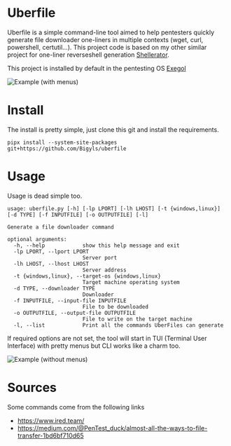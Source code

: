 # Uberfile
Uberfile is a simple command-line tool aimed to help pentesters quickly generate file downloader one-liners in multiple contexts (wget, curl, powershell, certutil...).
This project code is based on my other similar project for one-liner reverseshell generation [Shellerator](https://github.com/ShutdownRepo/shellerator).

This project is installed by default in the pentesting OS [Exegol](https://github.com/ShutdownRepo/Exegol)

![Example (with menus)](https://raw.githubusercontent.com/ShutdownRepo/uberfile/main/assets/example-menus.gif)

# Install
The install is pretty simple, just clone this git and install the requirements.
```
pipx install --system-site-packages git+https://github.com/Bigyls/uberfile
```

# Usage
Usage is dead simple too.
```
usage: uberfile.py [-h] [-lp LPORT] [-lh LHOST] [-t {windows,linux}] [-d TYPE] [-f INPUTFILE] [-o OUTPUTFILE] [-l]

Generate a file downloader command

optional arguments:
  -h, --help            show this help message and exit
  -lp LPORT, --lport LPORT
                        Server port
  -lh LHOST, --lhost LHOST
                        Server address
  -t {windows,linux}, --target-os {windows,linux}
                        Target machine operating system
  -d TYPE, --downloader TYPE
                        Downloader
  -f INPUTFILE, --input-file INPUTFILE
                        File to be downloaded
  -o OUTPUTFILE, --output-file OUTPUTFILE
                        File to write on the target machine
  -l, --list            Print all the commands UberFiles can generate
```
If required options are not set, the tool will start in TUI (Terminal User Interface) with pretty menus but CLI works like a charm too.

![Example (without menus)](https://raw.githubusercontent.com/ShutdownRepo/uberfile/main/assets/example-no-menus.gif)

# Sources
Some commands come from the following links
- https://www.ired.team/
- https://medium.com/@PenTest_duck/almost-all-the-ways-to-file-transfer-1bd6bf710d65
